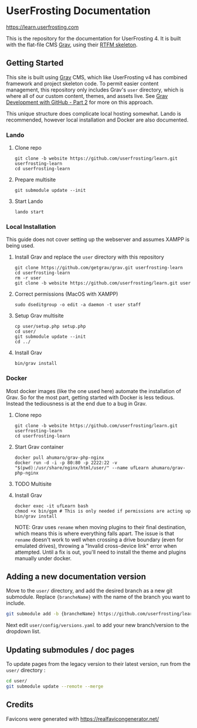 # UserFrosting Documentation

https://learn.userfrosting.com

This is the repository for the documentation for UserFrosting 4.  It is built with the flat-file CMS [Grav](http://getgrav.org), using their [RTFM skeleton](https://github.com/getgrav/grav-skeleton-rtfm-site#rtfm-skeleton).

## Getting Started

This site is built using [Grav](https://learn.getgrav.org/) CMS, which like UserFrosting v4 has combined framework and project skeleton code. To permit easier content management, this repository only includes Grav's `user` directory, which is where all of our custom content, themes, and assets live. See [Grav Development with GitHub - Part 2](https://getgrav.org/blog/developing-with-github-part-2) for more on this approach.

This unique structure does complicate local hosting somewhat. Lando is recommended, however local installation and Docker are also documented.

### Lando

1. Clone repo
   ```
   git clone -b website https://github.com/userfrosting/learn.git userfrosting-learn
   cd userfrosting-learn
   ```

2. Prepare multisite
   ```
   git submodule update --init
   ```

3. Start Lando
   ```
   lando start
   ```

### Local Installation

This guide does not cover setting up the webserver and assumes XAMPP is being used.

1. Install Grav and replace the `user` directory with this repository
   ```
   git clone https://github.com/getgrav/grav.git userfrosting-learn
   cd userfrosting-learn
   rm -r user
   git clone -b website https://github.com/userfrosting/learn.git user
   ```

2. Correct permissions (MacOS with XAMPP)
   ```
   sudo dseditgroup -o edit -a daemon -t user staff
   ```

3. Setup Grav multisite
   ```
   cp user/setup.php setup.php
   cd user/
   git submodule update --init
   cd ../
   ```

4. Install Grav
   ```
   bin/grav install
   ```


### Docker

Most docker images (like the one used here) automate the installation of Grav. So for the most part, getting started with Docker is less tedious. Instead the tediousness is at the end due to a bug in Grav.

1. Clone repo
   ```
   git clone -b website https://github.com/userfrosting/learn.git userfrosting-learn
   cd userfrosting-learn
   ```

2. Start Grav container
   ```
   docker pull ahumaro/grav-php-nginx
   docker run -d -i -p 80:80 -p 2222:22 -v "$(pwd):/usr/share/nginx/html/user/" --name ufLearn ahumaro/grav-php-nginx
   ```

3. TODO Multisite

4. Install Grav
   ```
   docker exec -it ufLearn bash
   chmod +x bin/gpm # This is only needed if permissions are acting up
   bin/grav install
   ```

   NOTE: Grav uses `rename` when moving plugins to their final destination, which means this is where everything falls apart. The issue is that `rename` doesn't work to well when crossing a drive boundary (even for emulated drives), throwing a "Invalid cross-device link" error when attempted. Until a fix is out, you'll need to install the theme and plugins manually under docker.

## Adding a new documentation version

Move to the `user/` directory, and add the desired branch as a new git submodule. Replace `{brancheName}` with the name of the branch you want to include.

```bash
git submodule add -b {brancheName} https://github.com/userfrosting/learn.git sites/{brancheName}
```

Next edit `user/config/versions.yaml` to add your new branch/version to the dropdown list.

## Updating submodules / doc pages

To update pages from the legacy version to their latest version, run from the `user/` directory :

```bash
cd user/
git submodule update --remote --merge
```

## Credits

Favicons were generated with https://realfavicongenerator.net/

